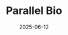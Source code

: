 ---  
layout: startup_page  
title: "Parallel Bio"  
id: "parallel.bio"  
permalink: "/parallelbioparallel.bio06122025/"  
website: "https://www.parallel.bio/"  
funding_round: "Series A"  
funding_amount: "$21M"  
investors: "AIX Ventures, Amplo, Marc Benioff, Metaplanet, Humba Ventures, Atypical Ventures, Undeterred Capital, Jeff Dean"  
about: "Parallel Bio is a biotech company focused on human-first drug discovery. They are developing a platform that combines organoids with AI and robotics to replicate the human immune system, aiming to improve drug development success rates by using true-to-life human models. Their platform helps predict drug success and identify disease targets."  
markets: "Biotech"  
hq: "Cambridge, Massachusetts, United States"  
founded_year: "2021"  
linkedin: "https://www.linkedin.com/company/parallelbio"  
twitter: ""  
instagram: ""  
facebook: ""  
crunchbase: "https://www.crunchbase.com/organization/parallel-bio"  
pitchbook: ""  

date_display: "12-Jun-2025"  
date: "2025-06-12"

# SEO Optimization  
meta_title: "Parallel Bio - Series A Funding ($21M)"  
meta_description: "Parallel Bio, Parallel Bio is a biotech company focused on human-first drug discovery. They are developing a platform that combines organoids with AI and robotics t..."  
meta_keywords: "Parallel Bio, Biotech, Series A funding"  
canonical_url: "https://startup.projectstartups.com/parallelbioparallel.bio06122025/"  
---